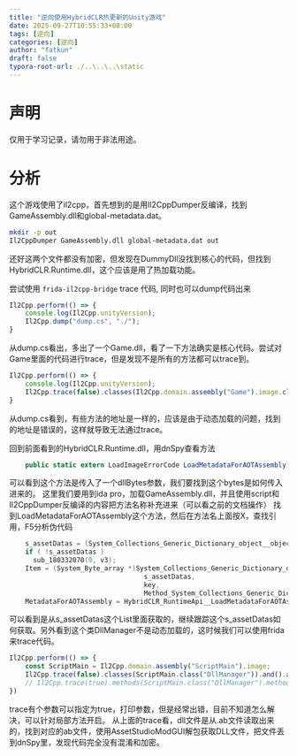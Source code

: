 ```yaml
---
title: "逆向使用HybridCLR热更新的Unity游戏"
date: 2025-09-27T10:55:33+08:00
tags: [逆向]
categories: [逆向]
author: "fatkun"
draft: false
typora-root-url: ./..\..\..\static
---
```


# 声明
仅用于学习记录，请勿用于非法用途。

# 分析
这个游戏使用了il2cpp，首先想到的是用Il2CppDumper反编译，找到GameAssembly.dll和global-metadata.dat。
```bash
mkdir -p out
Il2CppDumper GameAssembly.dll global-metadata.dat out
```
还好这两个文件都没有加密，但发现在DummyDll没找到核心的代码，但找到HybridCLR.Runtime.dll，这个应该是用了热加载功能。

尝试使用 `frida-il2cpp-bridge` trace 代码, 同时也可以dump代码出来
```ts
Il2Cpp.perform(() => {
    console.log(Il2Cpp.unityVersion);
    Il2Cpp.dump("dump.cs", "./");
}
```
从dump.cs看出，多出了一个Game.dll，看了一下方法确实是核心代码。尝试对Game里面的代码进行trace，但是发现不是所有的方法都可以trace到。
```ts
Il2Cpp.perform(() => {
    console.log(Il2Cpp.unityVersion);
    Il2Cpp.trace(false).classes(Il2Cpp.domain.assembly("Game").image.class("Tower.NetworkManager")).and().attach();
}
```
从dump.cs看到，有些方法的地址是一样的，应该是由于动态加载的问题，找到的地址是错误的，这样就导致无法通过trace。

回到前面看到的HybridCLR.Runtime.dll，用dnSpy查看方法
```c#
    public static extern LoadImageErrorCode LoadMetadataForAOTAssembly(byte[] dllBytes, HomologousImageMode mode);
```
可以看到这个方法是传入了一个dllBytes参数，我们要找到这个bytes是如何传入进来的。
这里我们要用到ida pro，加载GameAssembly.dll，并且使用script和Il2CppDumper反编译的内容把方法名称补充进来（可以看之前的文档操作）
找到LoadMetadataForAOTAssembly这个方法，然后在方法名上面按X，查找引用，F5分析伪代码

```C
    s_assetDatas = (System_Collections_Generic_Dictionary_object__object__o *)DllManager_TypeInfo->static_fields->s_assetDatas;
    if ( !s_assetDatas )
      sub_180332070(0, v3);
    Item = (System_Byte_array *)System_Collections_Generic_Dictionary_object__object___get_Item(
                                  s_assetDatas,
                                  key,
                                  Method_System_Collections_Generic_Dictionary_string__byte____get_Item__);
    MetadataForAOTAssembly = HybridCLR_RuntimeApi__LoadMetadataForAOTAssembly(Item, 1, 0);
```

可以看到是从s_assetDatas这个List里面获取的，继续跟踪这个s_assetDatas如何获取。另外看到这个类DllManager不是动态加载的，这时候我们可以使用frida来trace代码。
```ts
Il2Cpp.perform(() => {
    const ScriptMain = Il2Cpp.domain.assembly("ScriptMain").image;
    Il2Cpp.trace(false).classes(ScriptMain.class("DllManager")).and().attach();
    // Il2Cpp.trace(true).methods(ScriptMain.class("DllManager").method("GetWebRequestPath")).and().attach();
})
```
trace有个参数可以指定为true，打印参数，但是经常出错，目前不知道怎么解决，可以针对局部方法开启。
从上面的trace看，dll文件是从.ab文件读取出来的，找到对应的ab文件，使用AssetStudioModGUI解包获取DLL文件，把文件丢到dnSpy里，发现代码完全没有混淆和加密。